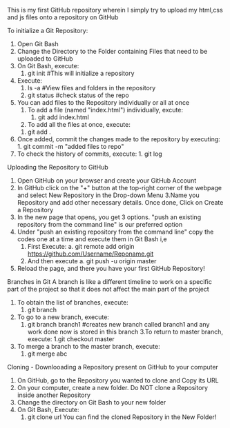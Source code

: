 This is my first GitHub repository wherein I simply try to upload my html,css and js files onto a repository on GitHub

To initialize a Git Repository:
1. Open Git Bash
2. Change the Directory to the Folder containing Files that need to be uploaded to GitHub
3. On Git Bash, execute:
   1.  git init        #This will initialize a repository
4. Execute:
   1.  ls -a           #View files and folders in the repository
   2.  git status      #check status of the repo
5. You can add files to the Repository individually or all at once
   1. To add a file (named "index.html") individually, excute:
      1)  git add index.html
   2. To add all the files at once, execute:
     1) git add .
6. Once added, commit the changes made to the repository by executing:
       1. git commit -m "added files to repo"
7. To check the history of commits, execute:
       1. git log

Uploading the Repository to GitHub
1. Open GitHub on your browser and create your GitHub Account
2. In GitHub click on the "+" button at the top-right corner of the webpage and select New Repository in the Drop-down Menu
3.Name you Repository and add other necessary details. Once done, Click on Create a Repository
4. In the new page that opens, you get 3 options. "push an existing repository from the command line" is our preferred option
5. Under "push an existing repository from the command line" copy the codes one at a time and execute them in Git Bash i,e
   1. First Execute:
       a. git remote add origin https://github.com/Username/Reponame.git
   2. And then execute
       a. git push -u origin master
 6. Reload the page, and there you have your first GitHub Repository!

Branches in Git
A branch is like a different timeline to work on a specific part of the project so that it does not affect the main part of the project

1. To obtain the list of branches, execute:
      1. git branch
2. To go to a new branch, execute:
      1. git branch branch1       #creates new branch called branch1 and any work done now is stored in this branch
3.To return to master branch, execute:
      1.git checkout master
4. To merge a branch to the master branch, execute:
      1. git merge abc
      
Cloning - Downlooading a Repository present on GitHub to your computer
1. On GitHub, go to the Repository you wanted to clone and Copy its URL
2. On your computer, create a new folder. Do NOT clone a Repository inside another Repository
3. Change the directory on Git Bash to your new folder
4. On Git Bash, Execute:
      1. git clone url
You can find the cloned Repository in the New Folder!

      
